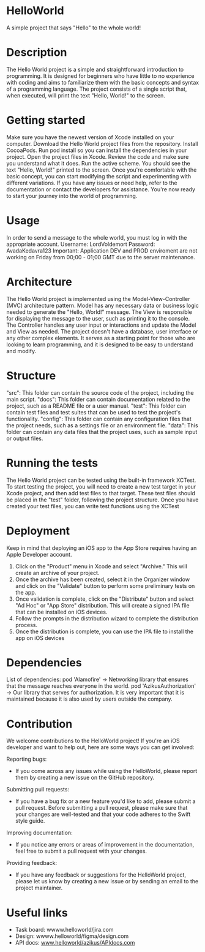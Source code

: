 # HelloWorld
A simple project that says "Hello" to the whole world!

# Description
The Hello World project is a simple and straightforward introduction to programming.
It is designed for beginners who have little to no experience with coding and aims to familiarize them with the basic concepts 
and syntax of a programming language. 
The project consists of a single script that, when executed, will print the text "Hello, World!" to the screen.

# Getting started
Make sure you have the newest version of Xcode installed on your computer. 
Download the Hello World project files from the repository.
Install CocoaPods.
Run pod install so you can install the dependencies in your project.
Open the project files in Xcode.
Review the code and make sure you understand what it does.
Run the active scheme.
You should see the text "Hello, World!" printed to the screen.
Once you're comfortable with the basic concept, you can start modifying the script and experimenting with different variations.
If you have any issues or need help, refer to the documentation or contact the developers for assistance.
You're now ready to start your journey into the world of programming.

# Usage
In order to send a message to the whole world, you must log in with the appropriate account.
Username: LordVoldemort
Password: AvadaKedavra123
Important: Application DEV and PROD enviroment are not working on Friday from 00;00 - 01;00 GMT due to the server maintenance.

# Architecture
The Hello World project is implemented using the Model-View-Controller (MVC) architecture pattern. 
Model has any necessary data or business logic needed to generate the "Hello, World!" message. 
The View is responsible for displaying the message to the user, such as printing it to the console. 
The Controller handles any user input or interactions and update the Model and View as needed.
The project doesn't have a database, user interface or any other complex elements. 
It serves as a starting point for those who are looking to learn programming, and it is designed to be easy to understand and modify.

# Structure 
"src": This folder can contain the source code of the project, including the main script.
"docs": This folder can contain documentation related to the project, such as a README file or a user manual.
"test": This folder can contain test files and test suites that can be used to test the project's functionality.
"config": This folder can contain any configuration files that the project needs, such as a settings file or an environment file.
"data": This folder can contain any data files that the project uses, such as sample input or output files.

# Running the tests
The Hello World project can be tested using the built-in framework XCTest.
To start testing the project, you will need to create a new test target in your Xcode project, 
and then add test files to that target. These test files should be placed in the "test" folder, following the project structure.
Once you have created your test files, you can write test functions using the XCTest 

# Deployment
Keep in mind that deploying an iOS app to the App Store requires having an Apple Developer account.

1. Click on the "Product" menu in Xcode and select "Archive." This will create an archive of your project.
2. Once the archive has been created, select it in the Organizer window and click on the "Validate" button to perform some preliminary tests on the app.
3. Once validation is complete, click on the "Distribute" button and select "Ad Hoc" or "App Store" distribution. 
This will create a signed IPA file that can be installed on iOS devices.
4. Follow the prompts in the distribution wizard to complete the distribution process.
5. Once the distribution is complete, you can use the IPA file to install the app on iOS devices

# Dependencies

List of dependencies: 
pod 'Alamofire' -> Networking library that ensures that the message reaches everyone in the world.
pod 'AzikusAuthorization' -> Our library that serves for authorization. 
It is very important that it is maintained because it is also used by users outside the company.

# Contribution
We welcome contributions to the HelloWorld project! If you're an iOS developer and want to help out, here are some ways you can get involved:

Reporting bugs: 
- If you come across any issues while using the HelloWorld, please report them by creating a new issue on the GitHub repository.

Submitting pull requests: 
- If you have a bug fix or a new feature you'd like to add, please submit a pull request. Before submitting a pull request, 
please make sure that your changes are well-tested and that your code adheres to the Swift style guide.

Improving documentation: 
- If you notice any errors or areas of improvement in the documentation, feel free to submit a pull request with your changes.

Providing feedback:
- If you have any feedback or suggestions for the HelloWorld project, please let us know by creating a new issue or by sending an email to the project maintainer.

# Useful links
* Task board: wwww.helloworld/jira.com
* Design: wwww.helloworld/figma/design.com
* API docs: www.helloworld/azikus/APIdocs.com
